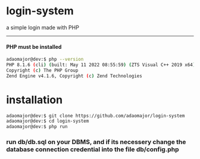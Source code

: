 # login-system
a simple login made with PHP


---

#### PHP must be installed 
```bash
adaomajor@dev:$ php --version
PHP 8.1.6 (cli) (built: May 11 2022 08:55:59) (ZTS Visual C++ 2019 x64)
Copyright (c) The PHP Group
Zend Engine v4.1.6, Copyright (c) Zend Technologies
```

# installation 

```bash
adaomajor@dev:$ git clone https://github.com/adaomajor/login-system
adaomajor@dev:$ cd login-system
adaomajor@dev:$ php run
```

### run db/db.sql on your DBMS, and if its necessery change the database connection credential into the file db/config.php
